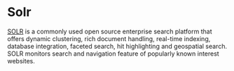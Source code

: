 Solr
====

<a href="http://www.searchblox.com/solr-vs-elasticsearch">SOLR</a> is a commonly used open source enterprise search platform that offers dynamic clustering, rich document handling, real-time indexing, database integration, faceted search, hit highlighting and geospatial search. SOLR monitors search and navigation feature of popularly known interest websites.
